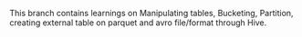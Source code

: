 This branch contains learnings on Manipulating tables, Bucketing, Partition, creating external table on parquet and avro file/format through Hive.
